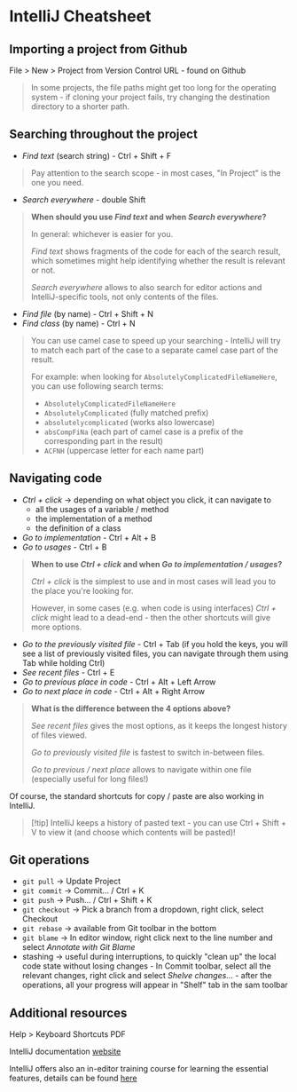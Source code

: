 # IntelliJ Cheatsheet

## Importing a project from Github

File > New > Project from Version Control
URL - found on Github

> In some projects, the file paths might get too long for the operating system - if cloning your project fails, try changing the destination directory to a shorter path.

## Searching throughout the project

- *Find text* (search string) - Ctrl + Shift + F

> Pay attention to the search scope - in most cases, "In Project" is the one you need.

- *Search everywhere* - double Shift

> **When should you use *Find text* and when *Search everywhere*?**
> 
> In general: whichever is easier for you.
>
> *Find text* shows fragments of the code for each of the search result, which sometimes might help identifying whether the result is relevant or not.
>
> *Search everywhere* allows to also search for editor actions and IntelliJ-specific tools, not only contents of the files.

- *Find file* (by name) - Ctrl + Shift + N
- *Find class* (by name) - Ctrl + N

> You can use camel case to speed up your searching - IntelliJ will try to match each part of the case to a separate camel case part of the result.
>
>For example: when looking for `AbsolutelyComplicatedFileNameHere`, you can use following search terms:
>- `AbsolutelyComplicatedFileNameHere`
>- `AbsolutelyComplicated` (fully matched prefix)
>- `absolutelycomplicated` (works also lowercase)
>- `absCompFiNa` (each part of camel case is a prefix of the corresponding part in the result)
>- `ACFNH` (uppercase letter for each name part)

## Navigating code

- *Ctrl + click* -> depending on what object you click, it can navigate to
    - all the usages of a variable / method
    - the implementation of a method
    - the definition of a class
- *Go to implementation* - Ctrl + Alt + B
- *Go to usages* - Ctrl + B

> **When to use *Ctrl + click* and when *Go to implementation / usages*?**
> 
> *Ctrl + click* is the simplest to use and in most cases will lead you to the place you're looking for.
>
> However, in some cases (e.g. when code is using interfaces) *Ctrl + click* might lead to a dead-end - then the other shortcuts will give more options.

- *Go to the previously visited file* - Ctrl + Tab (if you hold the keys, you will see a list of previously visited files, you can navigate through them using Tab while holding Ctrl)
- *See recent files* - Ctrl + E
- *Go to previous place in code* - Ctrl + Alt + Left Arrow
- *Go to next place in code* - Ctrl + Alt + Right Arrow

> **What is the difference between the 4 options above?**
> 
> *See recent files* gives the most options, as it keeps the longest history of files viewed.
> 
> *Go to previously visited file* is fastest to switch in-between files.
> 
> *Go to previous / next place* allows to navigate within one file (especially useful for long files!)

Of course, the standard shortcuts for copy / paste are also working in IntelliJ.

> [!tip] IntelliJ keeps a history of pasted text - you can use Ctrl + Shift + V to view it (and choose which contents will be pasted)!

## Git operations

- `git pull` -> Update Project
- `git commit` -> Commit... / Ctrl + K
- `git push` -> Push... / Ctrl + Shift + K
- `git checkout` -> Pick a branch from a dropdown, right click, select Checkout
- `git rebase` -> available from Git toolbar in the bottom
- `git blame` -> In editor window, right click next to the line number and select *Annotate with Git Blame*
- stashing -> useful during interruptions, to quickly "clean up" the local code state without losing changes - In Commit toolbar, select all the relevant changes, right click and select *Shelve changes...* - after the operations, all your progress will appear in "Shelf" tab in the sam toolbar

## Additional resources

Help > Keyboard Shortcuts PDF

IntelliJ documentation [website](https://www.jetbrains.com/help/idea/getting-started.html)

IntelliJ offers also an in-editor training course for learning the essential features, details can be found [here](https://www.jetbrains.com/help/idea/feature-trainer.html)